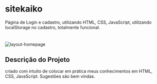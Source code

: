 # sitekaiko
Página de Login e cadastro, utilizando HTML, CSS, JavaScript, utilizando localStorage no cadastro, totalmente funcional.


# 

 ![layout-homepage](https://user-images.githubusercontent.com/107412903/197310200-7a5d925e-d060-440a-852e-c38ed426ffbf.png)
 


## Descrição do Projeto

<p> criado com intuito de colocar em prática meus conhecimentos em HTML, CSS, JavaScript. Sugestões são bem vindas. </p>

